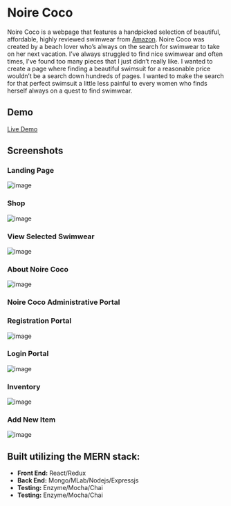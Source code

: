 # Noire Coco

Noire Coco is a webpage that features a handpicked selection of beautiful, affordable, highly reviewed swimwear from <a href="https://www.amazon.com"/>Amazon</a>. Noire Coco was created by a beach lover who’s always on the search for swimwear to take on her next vacation. I’ve always struggled to find nice swimwear and often times, I've found too many pieces that I just didn’t really like. I wanted to create a page where finding a beautiful swimsuit for a reasonable price wouldn’t be a search down hundreds of pages. I wanted to make the search for that perfect swimsuit a little less painful to every women who finds herself always on a quest to find swimwear. 


## Demo

<a href="http://www.noirecoco.com"/>Live Demo</a>

## Screenshots

### Landing Page

![image](https://user-images.githubusercontent.com/38567356/54554328-6e2bb100-4971-11e9-88a4-af70052d8dec.png)

### Shop

![image](https://user-images.githubusercontent.com/38567356/54554387-8996bc00-4971-11e9-8e21-83e6ce3d53ff.png)

### View Selected Swimwear

![image](https://i.imgur.com/0a3N5io.png)

### About Noire Coco

![image](https://i.imgur.com/D0DbWcZ.png)

### Noire Coco Administrative Portal

### Registration Portal

![image](https://i.imgur.com/ZnJaBQI.png)


### Login Portal

![image](https://i.imgur.com/x9h4m7U.png)

### Inventory
![image](https://i.imgur.com/s0sPlus.png) 

### Add New Item
![image](https://i.imgur.com/nrFuCH5.png)

## Built utilizing the MERN stack:

- **Front End:** React/Redux
- **Back End:** Mongo/MLab/Nodejs/Expressjs
- **Testing:** Enzyme/Mocha/Chai
- **Testing:** Enzyme/Mocha/Chai

